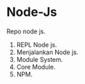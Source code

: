 # Node-Js
Repo node js.
1. REPL Node js.
2. Menjalankan Node js.
3. Module System.
4. Core Module.
5. NPM.
